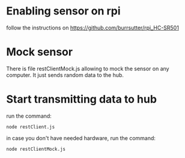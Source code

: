 # Enabling sensor on rpi
follow the instructions on https://github.com/burrsutter/rpi_HC-SR501

# Mock sensor
There is file restClientMock.js allowing to mock the sensor on any computer. It just sends random data to the hub.

# Start transmitting data to hub
run the command:

	node restClient.js

in case you don't have needed hardware, run the command:

	node restClientMock.js
